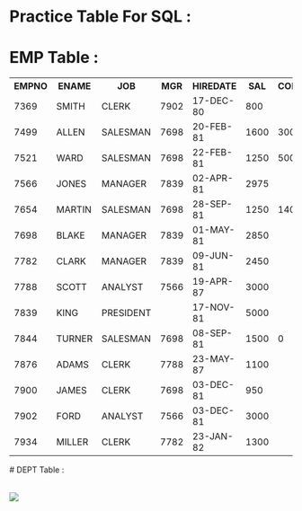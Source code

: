 # Practice Table For SQL :
# EMP Table :
<html>
 <table>
  <tr>
    <th>EMPNO</th>
    <th>ENAME</th>
    <th>JOB</th>
    <th>MGR</th>
    <th>HIREDATE</th>
    <th>SAL</th>
    <th>COMM</th>
    <th>DEPTNO</th>
  </tr>
  
  <tr>
   <td>7369</td>
   <td>SMITH</td>
   <td>CLERK</td>
   <td>7902</td>
   <td>17-DEC-80</td>
   <td>800</td>
   <td></td>
   <td>20</td>
  </tr>
  <tr>
    <td>7499</td> 
   <td>ALLEN</td>     
   <td>SALESMAN</td>        
   <td>7698</td> 
   <td>20-FEB-81</td>       
   <td>1600</td>        
   <td>300</td>         
   <td>30</td>
  </tr>
  <tr>
   <td>7521</td>
   <td>WARD</td>
   <td>SALESMAN</td>
   <td>7698</td>
   <td>22-FEB-81</td>
   <td>1250</td>
   <td>500</td>
   <td>30</td>
  </tr>
  <tr>
   <td>7566</td>
   <td>JONES</td>
   <td>MANAGER</td>
   <td>7839</td>
   <td>02-APR-81</td>
   <td>2975</td>
   <td></td>
   <td>20</td>
  </tr>
  <tr>
   <td>7654</td>
   <td>MARTIN</td>
   <td>SALESMAN</td>
   <td>7698</td>
   <td>28-SEP-81</td>
   <td>1250</td>
   <td>1400</td>
   <td>30</td>
  </tr>
  <tr>
   <td>7698</td>
   <td>BLAKE</td>
   <td>MANAGER</td>
   <td>7839</td>
   <td>01-MAY-81</td>
   <td>2850</td>
   <td></td>
   <td>30</td>
  </tr>
  <tr>
   <td>7782</td>
   <td>CLARK</td>
   <td>MANAGER</td>
   <td>7839</td>
   <td>09-JUN-81</td>
   <td>2450</td>
   <td></td>
   <td>10</td>
  </tr>
  <tr>
   <td>7788</td>
   <td>SCOTT</td>
   <td>ANALYST</td>
   <td>7566</td>
   <td>19-APR-87</td>
   <td>3000</td>
   <td></td>
   <td>20</td>
  </tr>
  <tr>
   <td>7839</td>
   <td>KING</td>
   <td>PRESIDENT</td>
   <td></td>
   <td>17-NOV-81</td>
   <td>5000</td>
   <td></td>
   <td>10</td>
  </tr>
  <tr>
   <td>7844</td>
   <td>TURNER</td>
   <td>SALESMAN</td>
   <td>7698</td>
   <td>08-SEP-81</td>
   <td>1500</td>
   <td>0</td>
   <td>30</td>
  </tr>
  <tr>
  <td>7876</td>
   <td>ADAMS</td>
   <td>CLERK</td>
   <td>7788</td>
   <td>23-MAY-87</td>
   <td>1100</td>
   <td></td>
   <td>20</td>
  </tr>
  <tr>
   <td>7900</td>
   <td>JAMES</td>
   <td>CLERK</td>
   <td>7698</td>
   <td>03-DEC-81</td>
   <td>950</td>
   <td></td>
   <td>30</td>
   </tr>
  <tr>
  <td>7902</td>
   <td>FORD</td>
   <td>ANALYST</td>
   <td>7566</td>
   <td>03-DEC-81</td>
   <td>3000</td>
   <td></td>
   <td>20</td>
  </tr>
  <tr>
   <td>7934</td>
   <td>MILLER</td>
   <td>CLERK</td>
   <td>7782</td>
   <td>23-JAN-82</td>
   <td>1300</td>
   <td></td>
   <td>10</td>
  </tr>
</table>
 # DEPT Table :
 
 <table>
   <tr>
    
  </tr>
 </table>
 <img src="https://media.tenor.com/images/04015df7773eef5518f4529cc2c48d67/tenor.gif">
</html>


